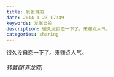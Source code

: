 ```yaml
---
title: 发张自拍
date: 2014-1-23 17:49
keywords: 发张自拍
description: 很久没自恋一下了。来赚点人气。
categories: sharing
---
```

<td class="t_f" id="postmessage_93418">

很久没自恋一下了。来赚点人气。<img alt="" border="0" onclick="" onmouseover="" smilieid="249" src="static/image/smiley/Xiongmao/24.gif"/><img alt="" border="0" onclick="" onmouseover="" smilieid="280" src="static/image/smiley/Xiongmao/20.gif"/></td>
###### 转载自[菲龙网]